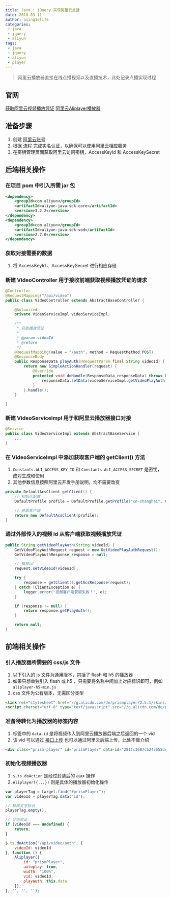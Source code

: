 ```yaml
---
title: Java + jQuery 实现阿里云点播
date: 2018-03-11
author: asing1elife
categories:
 - java
 - jquery
 - aliyun
tags:
 - java
 - jquery
 - aliyun
 - player
---
```

> 阿里云播放器直接在线点播视频以及直播技术，此处记录点播实现过程  

## 官网
[获取阿里云视频播放凭证](https://help.aliyun.com/document_detail/52858.html?spm=a2c4g.11186623.6.692.JMrFcp)
[阿里云Aliplayer播放器](https://player.alicdn.com/aliplayer/tutorial/tutorial.html)

## 准备步骤
1. 创建 [阿里云账号](https://account.aliyun.com/register/register.htm?spm=5176.8142029.388261.21.fdb276f4jqd8UE&oauth_callback=https%3A%2F%2Fwww.aliyun.com%2F%3Fspm%3Da2c4g.11186623.2.3.idyCey)
2. 根据 [流程](https://help.aliyun.com/knowledge_detail/37171.html?spm=a2c4g.11186623.2.4.Y3wd6u) 完成实名认证，以确保可以使用阿里云相应服务
3. 在密钥管理页面获取阿里云访问密钥，AccessKeyId 和 AccessKeySecret 

## 后端相关操作
### 在项目 pom 中引入所需 jar 包
```xml
<dependency>
    <groupId>com.aliyun</groupId>
    <artifactId>aliyun-java-sdk-core</artifactId>
    <version>3.2.2</version>
</dependency>
<dependency>
    <groupId>com.aliyun</groupId>
    <artifactId>aliyun-java-sdk-vod</artifactId>
    <version>2.7.0</version>
</dependency>
```

### 获取对接需要的数据
1. 将 AccessKeyId 、AccessKeySecret 进行相应存储

### 新建 VideoController 用于接收前端获取视频播放凭证的请求
```java
@Controller
@RequestMapping("/api/video")
public class VideoController extends AbstractBaseController {

    @Autowired
    private VideoServiceImpl videoServiceImpl;

    /**
     * 获取播放凭证
     *
     * @param videoId
     * @return
     */
    @RequestMapping(value = "/auth", method = RequestMethod.POST)
    @ResponseBody
    public ResponseData playAuth(@RequestParam final String videoId) {
        return new SimpleActionHandler(request) {
            @Override
            protected void doHandle(ResponseData responseData) throws Exception {
                responseData.setData(videoServiceImpl.getVideoPlayAuth(videoId));
            }
        }.handle();
    }

}
```

### 新建 VideoServiceImpl 用于和阿里云播放器接口对接
```java
@Service
public class VideoServiceImpl extends AbstractBaseService {
	...
}
```

### 在 VideoServiceImpl 中添加获取客户端的 getClient() 方法
1. `Constants.ALI_ACCESS_KEY_ID` 和 `Constants.ALI_ACCESS_SECRET` 是密钥，成对生成和使用
2. 其他参数信息按照阿里云开发手册说明，均不需要改变

```java
private DefaultAcsClient getClient() {
    // 初始化配置
    DefaultProfile profile = DefaultProfile.getProfile("cn-shanghai", Constants.ALI_ACCESS_KEY_ID, Constants.ALI_ACCESS_SECRET);

    // 获取客户端
    return new DefaultAcsClient(profile);
}
```

### 通过外部传入的视频 id 从客户端获取视频播放凭证
```java
public String getVideoPlayAuth(String videoId) {
    GetVideoPlayAuthRequest request = new GetVideoPlayAuthRequest();
    GetVideoPlayAuthResponse response = null;

    // 播放id
    request.setVideoId(videoId);

    try {
        response = getClient().getAcsResponse(request);
    } catch (ClientException e) {
        logger.error("视频客户端获取失败！", e);
    }

    if (response != null) {
        return response.getPlayAuth();
    }

    return null;
}
```

## 前端相关操作
### 引入播放器所需要的 css/js 文件
1. 以下引入的 js 文件为通用版本，包括了 flash 和 h5 的播放器
2. 如果只想单独引入 flash 或 h5 ，只需要将名称中间加上对应标识即可，例如 `aliplayer-h5-min.js`
3. css 文件为公有版本，无需区分类型

```html
<link rel="stylesheet" href="//g.alicdn.com/de/prismplayer/2.5.1/skins/default/aliplayer-min.css"/>
<script charset="utf-8" type="text/javascript" src="//g.alicdn.com/de/prismplayer/2.5.1/aliplayer-min.js"></script>
```

### 准备待转化为播放器的标签内容
1. 标签中的 `data-id` 是将视频传入到阿里云播放器后端之后返回的一个 vid
2. 该 vid 可以通过 [接口上传](https://help.aliyun.com/document_detail/55407.html?spm=a2c4g.11186623.2.3.DM5WHw) 也可以通过阿里云后端上传，此处不做介绍

```html
<div class="prism-player" id="prismPlayer" data-id="281fc1687cb245658dc5e7462e54bc66"></div>
```

### 初始化视频播放器
1. `$.ts.doAction` 是经过封装后的 ajax 操作
2. `Aliplayer({...})` 则是具体的播放器初始化操作

```javascript
var playerTag = target.find("#prismPlayer");
var videoId = playerTag.data("id");

// 移除文字标识
playerTag.empty();

// 非空验证
if (videoId === undefined) {
    return;
}

$.ts.doAction("/api/video/auth", {
    videoId: videoId
}, function () {
    Aliplayer({
        id: "prismPlayer",
        autoplay: true,
        width: "100%",
        vid: videoId,
        playauth: this.data
    });
}, '', '', '');
```